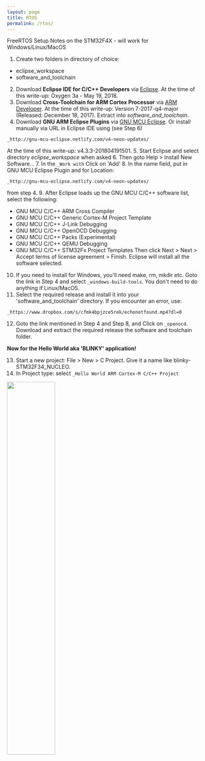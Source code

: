 ```yaml
---
layout: page
title: RTOS
permalink: /rtos/
---
```


FreeRTOS Setup Notes on the STM32F4X - will work for Windows/Linux/MacOS

1. Create two folders in directory of choice:
+ eclipse_workspace
+ software_and_toolchain
2. Download **Eclipse IDE for C/C++ Developers** via [Eclipse](http://www.eclipse.org). At the time of this write-up: Oxygen 3a - May 19, 2018.
3. Download **Cross-Toolchain for ARM Cortex Processor** via [ARM Developer](https://developer.arm.com/open-source/gnu-toolchain/gnu-rm/downloads). At the time of this write-up: Version 7-2017-q4-major (Released: December 18, 2017). Extract into _software_and_toolchain_.
4. Download **GNU ARM Eclipse Plugins** via [GNU MCU Eclipse](https://github.com/gnu-mcu-eclipse). Or install manually via URL in Eclipse IDE using (see Step 6)

`_http://gnu-mcu-eclipse.netlify.com/v4-neon-updates/`

At the time of this write-up: v4.3.3-201804191501.
5. Start Eclipse and select directory _eclipse_workspace_ when asked
6. Then goto Help > Install New Software...
7. In the `_Work with` Click on 'Add'
8. In the name field, put in GNU MCU Eclipse Plugin and for Location:

`_http://gnu-mcu-eclipse.netlify.com/v4-neon-updates/`

from step 4.
9. After Eclipse loads up the GNU MCU C/C++ software list, select the following:
- GNU MCU C/C++ ARM Cross Compiler
- GNU MCU C/C++ Generic Cortex-M Project Template
- GNU MCU C/C++ J-Link Debugging
- GNU MCU C/C++ OpenOCD Debugging
- GNU MCU C/C++ Packs (Experimental)
- GNU MCU C/C++ QEMU Debugging
- GNU MCU C/C++ STM32Fx Project Templates
Then click Next > Next > Accept terms of license agreement > Finish. Eclipse will install all the software selected.
10. If you need to install for Windows, you'll need make, rm, mkdir etc. Goto the link in Step 4 and select `_windows-build-tools`. You don't need to do anything if Linux/MacOS.
11. Select the required release and install it into your 'software_and_toolchain' directory. If you encounter an error, use:

`_https://www.dropbox.com/s/cfmk4bpjzce5rek/echonotfound.mp4?dl=0`

12. Goto the link mentioned in Step 4 and Step 8, and Click on `_openocd`. Download and extract the required release the software and toolchain folder.

**Now for the Hello World aka 'BLINKY' application!**

13. Start a new project: File > New > C Project. Give it a name like blinky-STM32F34_NUCLEO.
14. In Project type: select `_Hello World ARM Cortex-M C/C++ Project`

<img src="https://nxtpropulsion.github.io/assets/nocturnal.png" width="50%" height="50%">



[jekyll-organization]: https://github.com/jekyll